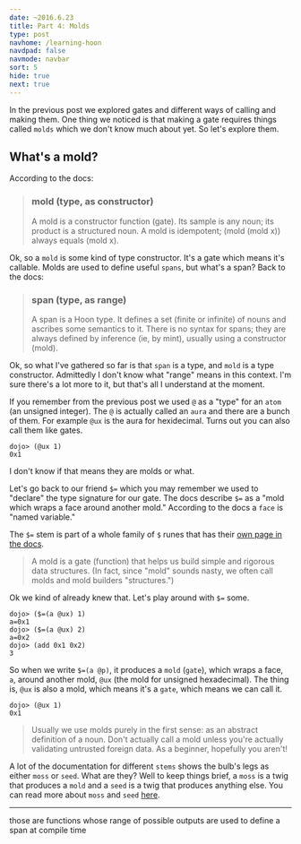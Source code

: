 ```yaml
---
date: ~2016.6.23
title: Part 4: Molds
type: post
navhome: /learning-hoon
navdpad: false
navmode: navbar
sort: 5
hide: true
next: true
---
```


In the previous post we explored gates and different ways of calling and making them. One thing we noticed is that making a gate requires things called `molds` which we don't know much about yet. So let's explore them.

## What's a mold?

According to the docs:

> ### mold (type, as constructor)
> A mold is a constructor function (gate). Its sample is any noun; its product is a structured noun. A mold is idempotent; (mold (mold x)) always equals (mold x).

Ok, so a `mold` is some kind of type constructor. It's a gate which means it's callable. Molds are used to define useful `spans`, but what's a span? Back to the docs:

> ### span (type, as range)
> A span is a Hoon type. It defines a set (finite or infinite) of nouns and ascribes some semantics to it. There is no syntax for spans; they are always defined by inference (ie, by mint), usually using a constructor (mold).

Ok, so what I've gathered so far is that `span` is a type, and `mold` is a type constructor. Admittedly I don't know what "range" means in this context. I'm sure there's a lot more to it, but that's all I understand at the moment.

If you remember from the previous post we used `@` as a "type" for an `atom` (an unsigned integer). The `@` is actually called an `aura` and there are a bunch of them. For example `@ux` is the aura for hexidecimal. Turns out you can also call them like gates.

```
dojo> (@ux 1)
0x1
```

I don't know if that means they are molds or what.

Let's go back to our friend `$=` which you may remember we used to "declare" the type signature for our gate. The docs describe `$=` as a "mold which wraps a face around another mold." According to the docs a `face` is "named variable."

The `$=` stem is part of a whole family of `$` runes that has their [own page in the docs](http://urbit.org/docs/hoon/twig/buc-mold/).

> A mold is a gate (function) that helps us build simple and rigorous data structures. (In fact, since "mold" sounds nasty, we often call molds and mold builders "structures.")

Ok we kind of already knew that. Let's play around with `$=` some.

```
dojo> ($=(a @ux) 1)
a=0x1
dojo> ($=(a @ux) 2)
a=0x2
dojo> (add 0x1 0x2)
3
```

So when we write `$=(a @p)`, it produces a `mold` (`gate`), which wraps a face, `a`, around another mold, `@ux` (the mold for unsigned hexadecimal). The thing is, `@ux` is also a mold, which means it's a `gate`, which means we can call it.

```
dojo> (@ux 1)
0x1
```

> Usually we use molds purely in the first sense: as an abstract definition of a noun. Don't actually call a mold unless you're actually validating untrusted foreign data. As a beginner, hopefully you aren't!


A lot of the documentation for different `stems` shows the bulb's legs as either `moss` or `seed`. What are they? Well to keep things brief, a `moss` is a twig that produces a `mold` and a `seed` is a twig that produces anything else. You can read more about `moss` and `seed` [here](http://urbit.org/docs/hoon/twig/).


---

those are functions whose range of possible outputs
are used to define a span at compile time
